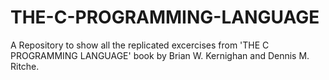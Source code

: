 # THE-C-PROGRAMMING-LANGUAGE

A Repository to show all the replicated excercises from 'THE C PROGRAMMING LANGUAGE' book by Brian W. Kernighan and Dennis M. Ritche.
